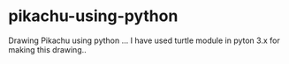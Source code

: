 # pikachu-using-python
Drawing Pikachu using python ...
I have used turtle module in pyton 3.x for making this drawing..
